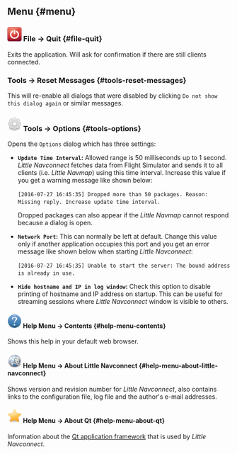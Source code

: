 ## Menu {#menu}

### ![Quit](../images/icons/application-exit.png "Quit") File -> Quit {#file-quit}

Exits the application. Will ask for confirmation if there are still clients connected.

### Tools -> Reset Messages {#tools-reset-messages}

This will re-enable all dialogs that were disabled by clicking `Do not show this dialog again` or similar messages.

### ![Quit](../images/icons/settings.png "Quit") Tools -> Options {#tools-options}

Opens the `Options` dialog which has three settings:

* **`Update Time Interval`:** Allowed range is 50 milliseconds up to 1 second. _Little Navconnect_ fetches data from Flight Simulator and sends it to all clients \(i.e. _Little Navmap_\) using this time interval. Increase this value if you get a warning message like shown below:

  `[2016-07-27 16:45:35] Dropped more than 50 packages. Reason: Missing reply. Increase update time interval.`

  Dropped packages can also appear if the _Little Navmap_ cannot respond because a dialog is open.

* **`Network Port`:** This can normally be left at default. Change this value only if another application occupies this port and you get an error message like shown below when starting _Little Navconnect_:

  `[2016-07-27 16:45:35] Unable to start the server: The bound address is already in use.`

* **`Hide hostname and IP in log window`:** Check this option to disable printing of hostname and IP address on startup. This can be useful for streaming sessions where _Little Navconnect_ window is visible to others.


#### ![Help](../images/icons/help.png "Help") Help Menu -> Contents {#help-menu-contents}

Shows this help in your default web browser.

#### ![About](../images/icons/navconnect.png "About") Help Menu -> About Little Navconnect {#help-menu-about-little-navconnect}

Shows version and revision number for _Little Navconnect_, also contains links to the configuration file, log file and the author's e-mail addresses.

#### ![About Qt](../images/icons/about.png "About Qt") Help Menu -> About Qt {#help-menu-about-qt}

Information about the [Qt application framework](https://www.qt.io) that is used by _Little Navconnect_.

